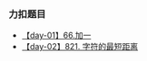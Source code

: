### 力扣题目

- [【day-01】66.加一](https://github.com/Dark-volute/daily-algorithm/blob/main/basic/day-01.md)
- [【day-02】821. 字符的最短距离](https://github.com/Dark-volute/daily-algorithm/blob/main/basic/day-02.md)

